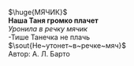 $\huge{МЯЧИК}$  
$\textbf{Наша Таня громко плачет}$  
$\textit{Уронила в речку мячик}$  
-Тише Танечка не плачь  
$\sout{Не~утонет~в~речке~мяч}$  
Автор: А. Л. Барто  
